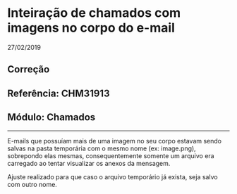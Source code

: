 # Inteiração de chamados com imagens no corpo do e-mail
27/02/2019
## Correção
## Referência: CHM31913
## Módulo: Chamados
***

E-mails que possuíam mais de uma imagem no seu corpo estavam sendo salvas na pasta temporária com o mesmo nome (ex: image.png), sobrepondo elas mesmas, consequentemente somente um arquivo era carregado ao tentar visualizar os anexos da mensagem.

Ajuste realizado para que caso o arquivo temporário já exista, seja salvo com outro nome.